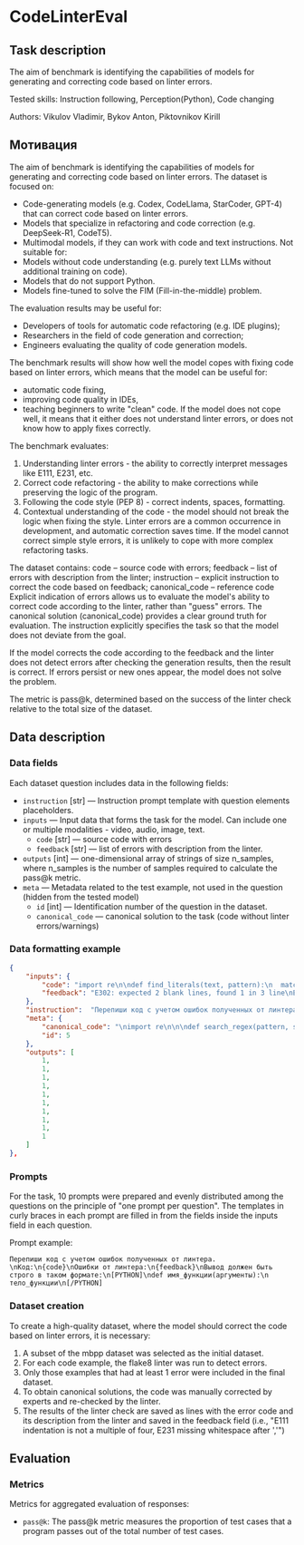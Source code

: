 # CodeLinterEval


## Task description

The aim of benchmark is identifying the capabilities of models for generating and correcting code based on linter errors.

Tested skills: Instruction following, Perception(Python), Code changing

Authors: Vikulov Vladimir, Bykov Anton, Piktovnikov Kirill


## Мотивация

The aim of benchmark is identifying the capabilities of models for generating and correcting code based on linter errors.
The dataset is focused on:
- Code-generating models (e.g. Codex, CodeLlama, StarCoder, GPT-4) that can correct code based on linter errors.
- Models that specialize in refactoring and code correction (e.g. DeepSeek-R1, CodeT5).
- Multimodal models, if they can work with code and text instructions.
Not suitable for:
- Models without code understanding (e.g. purely text LLMs without additional training on code).
- Models that do not support Python.
- Models fine-tuned to solve the FIM (Fill-in-the-middle) problem.

The evaluation results may be useful for:
- Developers of tools for automatic code refactoring (e.g. IDE plugins);
- Researchers in the field of code generation and correction;
- Engineers evaluating the quality of code generation models.

The benchmark results will show how well the model copes with fixing code based on linter errors, which means that the model
can be useful for:
- automatic code fixing,
- improving code quality in IDEs,
- teaching beginners to write "clean" code.
If the model does not cope well, it means that it either does not understand linter errors, or does not know how to apply fixes correctly.

The benchmark evaluates:
1. Understanding linter errors - the ability to correctly interpret messages like E111, E231, etc.
2. Correct code refactoring - the ability to make corrections while preserving the logic of the program.
3. Following the code style (PEP 8) - correct indents, spaces, formatting.
4. Contextual understanding of the code - the model should not break the logic when fixing the style. Linter errors are a common occurrence in development, and automatic correction saves time.
If the model cannot correct simple style errors, it is unlikely to cope with more complex refactoring tasks.

The dataset contains:
code – source code with errors;
feedback – list of errors with description from the linter;
instruction – explicit instruction to correct the code based on feedback;
canonical_code – reference code
Explicit indication of errors allows us to evaluate the model's ability to correct code according to the linter, rather than "guess" errors.
The canonical solution (canonical_code) provides a clear ground truth for evaluation.
The instruction explicitly specifies the task so that the model does not deviate from the goal.

If the model corrects the code according to the feedback and the linter does not detect errors after checking the generation results, then the result is correct.
If errors persist or new ones appear, the model does not solve the problem.

The metric is pass@k, determined based on the success of the linter check relative to the total size of the dataset.


## Data description

### Data fields

Each dataset question includes data in the following fields:

- `instruction` [str] — Instruction prompt template with question elements placeholders.
- `inputs` — Input data that forms the task for the model. Can include one or multiple modalities - video, audio, image, text.
    - `code` [str] — source code with errors
    - `feedback` [str] — list of errors with description from the linter.
- `outputs` [int] — one-dimensional array of strings of size n_samples, where n_samples is the number of samples required to calculate the pass@k metric.
- `meta` — Metadata related to the test example, not used in the question (hidden from the tested model)
    - `id` [int] — Identification number of the question in the dataset.
    - `canonical_code` — canonical solution to the task (code without linter errors/warnings)

### Data formatting example

```json
{
	"inputs": {
		"code": "import re\n\ndef find_literals(text, pattern):\n  match = re.search(pattern, text)\n  s = match.start()\n  e = match.end()\n  return (match.re.pattern, s, e)",
		"feedback": "E302: expected 2 blank lines, found 1 in 3 line\nE111: indentation is not a multiple of 4 in 4 line\nE111: indentation is not a multiple of 4 in 5 line\nE111: indentation is not a multiple of 4 in 6 line\nE111: indentation is not a multiple of 4 in 7 line\nW292: no newline at end of file in 7 line\n"
	},
	"instruction":  "Перепиши код с учетом ошибок полученных от линтера. \nКод:\n{code}\nОшибки от линтера:\n{feedback}\nВывод должен быть строго в таком формате:\n[PYTHON]\ndef имя_функции(аргументы):\n    тело_функции\n[/PYTHON]",
	"meta": {
		"canonical_code": "\nimport re\n\n\ndef search_regex(pattern, string):\n    match = re.search(pattern, string)\n    if match:\n        return match.group(), match.start(), match.end()\n    else:\n        return None\n",
		"id": 5
	},
	"outputs": [
		1,
		1,
		1,
		1,
		1,
		1,
		1,
		1,
		1,
		1
	]
},
```


### Prompts

For the task, 10 prompts were prepared and evenly distributed among the questions on the principle of "one prompt per question". The templates in curly braces in each prompt are filled in from the fields inside the inputs field in each question.


Prompt example:

```
Перепиши код с учетом ошибок полученных от линтера. \nКод:\n{code}\nОшибки от линтера:\n{feedback}\nВывод должен быть строго в таком формате:\n[PYTHON]\ndef имя_функции(аргументы):\n    тело_функции\n[/PYTHON]
```


### Dataset creation

To create a high-quality dataset, where the model should correct the code based on linter errors, it is necessary: ​​
1. A subset of the mbpp dataset was selected as the initial dataset.
2. For each code example, the flake8 linter was run to detect errors.
3. Only those examples that had at least 1 error were included in the final dataset.
4. To obtain canonical solutions, the code was manually corrected by experts and re-checked by the linter.
5. The results of the linter check are saved as lines with the error code and its description from the linter and saved in the feedback field
(i.e., "E111 indentation is not a multiple of four, E231 missing whitespace after ','")


## Evaluation


### Metrics

Metrics for aggregated evaluation of responses:

- `pass@k`: The pass@k metric measures the proportion of test cases that a program passes out of the total number of test cases.


